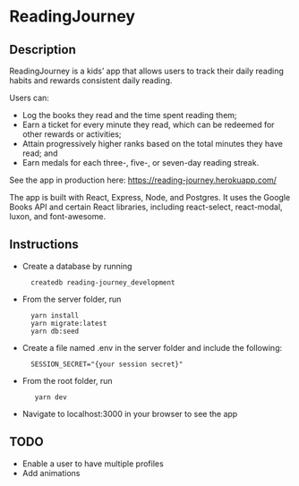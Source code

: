 # ReadingJourney
## Description
ReadingJourney is a kids’ app that allows users to track their daily reading habits and rewards consistent daily reading. 

Users can:
* Log the books they read and the time spent reading them;
* Earn a ticket for every minute they read, which can be redeemed for other rewards or activities;
* Attain progressively higher ranks based on the total minutes they have read; and
* Earn medals for each three-, five-, or seven-day reading streak.

See the app in production here: https://reading-journey.herokuapp.com/

The app is built with React, Express, Node, and Postgres.  It uses the Google Books API and certain React libraries, including react-select, react-modal, luxon, and font-awesome. 

## Instructions

* Create a database by running 

        createdb reading-journey_development
        
* From the server folder, run 
 
        yarn install 
        yarn migrate:latest 
        yarn db:seed

* Create a file named .env in the server folder and include the following: 

        SESSION_SECRET="{your session secret}"
        
* From the root folder, run 
 
         yarn dev
         
* Navigate to localhost:3000 in your browser to see the app

## TODO
* Enable a user to have multiple profiles
* Add animations
